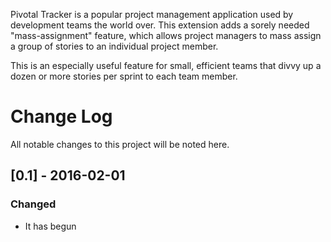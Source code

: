 Pivotal Tracker is a popular project management application used by development teams the world over. This extension adds a sorely needed "mass-assignment" feature, which allows project managers to mass assign a group of stories to an individual project member.

This is an especially useful feature for small, efficient teams that divvy up a dozen or more stories per sprint to each team member.

# Change Log
All notable changes to this project will be noted here.

## [0.1] - 2016-02-01
### Changed
- It has begun
